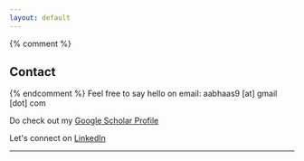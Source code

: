 ```yaml
---
layout: default
---
```

{% comment %} 
## Contact
{% endcomment %} 
Feel free to say hello on email: aabhaas9 [at] gmail [dot] com

Do check out my [Google Scholar Profile](https://scholar.google.com/citations?user=RZFBI7sAAAAJ&hl=en)

Let's connect on [LinkedIn](https://www.linkedin.com/in/aabhaas-vaish/)

---
